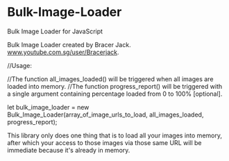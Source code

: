 # Bulk-Image-Loader
Bulk Image Loader for JavaScript

Bulk Image Loader created by Bracer Jack.    
www.youtube.com.sg/user/Bracerjack.

//Usage:

//The function all_images_loaded() will be triggered when all images are loaded into memory.
//The function progress_report() will be triggered with a single argument containing percentage loaded from 0 to 100% [optional].

let bulk_image_loader = new Bulk_Image_Loader(array_of_image_urls_to_load, all_images_loaded, progress_report);

This library only does one thing that is to load all your images into memory, after which your access to those images via those same URL will be immediate because it's already in memory.
